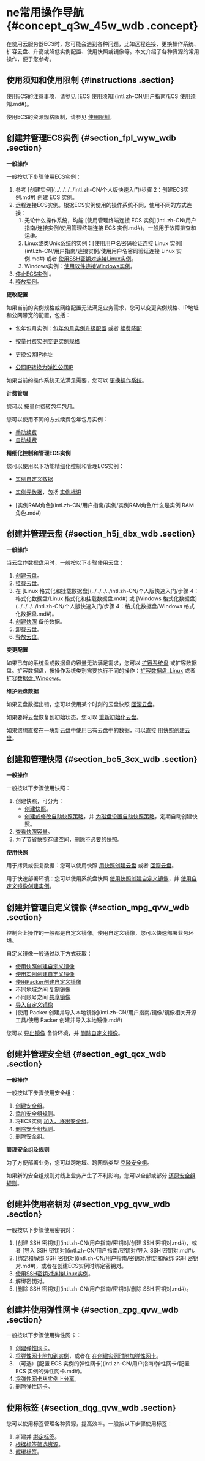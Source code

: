 # ne常用操作导航 {#concept_q3w_45w_wdb .concept}

在使用云服务器ECS时，您可能会遇到各种问题，比如远程连接、更换操作系统、扩容云盘、升高或降低实例配置、使用快照或镜像等。本文介绍了各种资源的常用操作，便于您参考。

## 使用须知和使用限制 {#instructions .section}

使用ECS的注意事项，请参见 [ECS 使用须知](intl.zh-CN/用户指南/ECS 使用须知.md#)。

使用ECS的资源规格限制，请参见 [使用限制](intl.zh-CN/用户指南/使用限制.md#)。

## 创建并管理ECS实例 {#section_fpl_wyw_wdb .section}

**一般操作**

一般按以下步骤使用ECS实例：

1.  参考 [创建实例](../../../../intl.zh-CN/个人版快速入门/步骤 2：创建ECS实例.md#) 创建 ECS 实例。
2.  远程连接ECS实例。根据ECS实例使用的操作系统不同，使用不同的方式连接：
    1.  无论什么操作系统，均能 [使用管理终端连接 ECS 实例](intl.zh-CN/用户指南/连接实例/使用管理终端连接 ECS 实例.md#)，一般用于故障排查和运维。
    2.  Linux或类Unix系统的实例：[使用用户名密码验证连接 Linux 实例](intl.zh-CN/用户指南/连接实例/使用用户名密码验证连接 Linux 实例.md#) 或者 [使用SSH密钥对连接Linux实例](intl.zh-CN/用户指南/连接实例/使用SSH密钥对连接Linux实例.md#)。
    3.  Windows实例：[使用软件连接Windows实例](intl.zh-CN/用户指南/连接实例/使用软件连接Windows实例.md#)。
3.  [停止ECS实例](intl.zh-CN/用户指南/实例/启动或停止实例.md#) 。
4.  [释放实例](intl.zh-CN/用户指南/实例/释放实例.md#)。

**更改配置**

如果当前的实例规格或网络配置无法满足业务需求，您可以变更实例规格、IP地址和公网带宽的配置，包括：

-   包年包月实例：[包年包月实例升级配置](intl.zh-CN/用户指南/实例/升降配/预付费实例升级配置.md#) 或者 [续费降配](../../../../intl.zh-CN/产品定价/续费实例/续费降配.md#)
-   [按量付费实例变更实例规格](intl.zh-CN/用户指南/实例/升降配/按量付费实例变更实例规格.md#)

-   [更换公网IP地址](intl.zh-CN/用户指南/实例/修改IP地址/更换公网IP地址.md#)

-   [公网IP转换为弹性公网IP](intl.zh-CN/用户指南/实例/修改IP地址/公网IP转换为弹性公网IP.md#)


如果当前的操作系统无法满足需要，您可以 [更换操作系统](intl.zh-CN/用户指南/实例/更换操作系统.md#)。

**计费管理**

您可以 [按量付费转包年包月](../../../../intl.zh-CN/产品定价/按量付费转预付费.md#)。

您可以使用不同的方式续费包年包月实例：

-   [手动续费](../../../../intl.zh-CN/产品定价/续费实例/手动续费.md#)
-   [自动续费](../../../../intl.zh-CN/产品定价/续费实例/自动续费.md#)

**精细化控制和管理ECS实例**

您可以使用以下功能精细化控制和管理ECS实例：

-   [实例自定义数据](intl.zh-CN/用户指南/实例/实例自定义数据和元数据/实例自定义数据.md#)

-   [实例元数据](intl.zh-CN/用户指南/实例/实例自定义数据和元数据/实例元数据.md#)，包括 [实例标识](intl.zh-CN/用户指南/实例/实例标识.md#)

-   [实例RAM角色](intl.zh-CN/用户指南/实例/实例RAM角色/什么是实例 RAM 角色.md#)


## 创建并管理云盘 {#section_h5j_dbx_wdb .section}

**一般操作**

当云盘作数据盘用时，一般按以下步骤使用云盘：

1.  [创建云盘](intl.zh-CN/用户指南/云盘/创建云盘.md#)。
2.  [挂载云盘](intl.zh-CN/用户指南/云盘/挂载云盘.md#)。
3.  在 [Linux 格式化和挂载数据盘](../../../../intl.zh-CN/个人版快速入门/步骤 4：格式化数据盘/Linux 格式化和挂载数据盘.md#) 或 [Windows 格式化数据盘](../../../../intl.zh-CN/个人版快速入门/步骤 4：格式化数据盘/Windows 格式化数据盘.md#)。
4.  [创建快照](intl.zh-CN/用户指南/快照/创建快照.md#) 备份数据。
5.  [卸载云盘](intl.zh-CN/用户指南/云盘/卸载云盘.md#)。
6.  [释放云盘](intl.zh-CN/用户指南/云盘/释放云盘.md#)。

**变更配置**

如果已有的系统盘或数据盘的容量无法满足需求，您可以 [扩容系统盘](intl.zh-CN/用户指南/云盘/扩容云盘/扩容系统盘.md#) 或扩容数据盘。扩容数据盘，按操作系统类别需要执行不同的操作：[扩容数据盘\_Linux](intl.zh-CN/用户指南/云盘/扩容云盘/扩容数据盘_Linux.md#) 或者 [扩容数据盘\_Windows](intl.zh-CN/用户指南/云盘/扩容云盘/扩容数据盘_Windows.md#)。

**维护云盘数据**

如果云盘数据出错，您可以使用某个时刻的云盘快照 [回滚云盘](intl.zh-CN/用户指南/云盘/回滚云盘.md#)。

如果要将云盘恢复到初始状态，您可以 [重新初始化云盘](intl.zh-CN/用户指南/云盘/重新初始化云盘.md#)。

如果您想直接在一块新云盘中使用已有云盘中的数据，可以直接 [用快照创建云盘](intl.zh-CN/用户指南/云盘/用快照创建云盘.md#)。

## 创建和管理快照 {#section_bc5_3cx_wdb .section}

**一般操作**

一般按以下步骤使用快照：

1.  创建快照，可分为：
    -   [创建快照](intl.zh-CN/用户指南/快照/创建快照.md#)。
    -   [创建或修改自动快照策略](intl.zh-CN/用户指南/快照/创建或修改自动快照策略.md#)，并 [为磁盘设置自动快照策略](intl.zh-CN/用户指南/快照/为磁盘设置自动快照策略.md#)，定期自动创建快照。
2.  [查看快照容量](intl.zh-CN/用户指南/快照/查看快照容量.md#)。
3.  为了节省快照存储空间，[删除不必要的快照](intl.zh-CN/用户指南/快照/删除快照和自动快照策略.md#)。

**使用快照**

用于拷贝或恢复数据：您可以使用快照 [用快照创建云盘](intl.zh-CN/用户指南/云盘/用快照创建云盘.md#) 或者 [回滚云盘](intl.zh-CN/用户指南/云盘/回滚云盘.md#)。

用于快速部署环境：您可以使用系统盘快照 [使用快照创建自定义镜像](intl.zh-CN/用户指南/镜像/创建自定义镜像/使用快照创建自定义镜像.md#)，并 [使用自定义镜像创建实例](intl.zh-CN/用户指南/实例/创建实例/使用自定义镜像创建实例.md#)。

## 创建并管理自定义镜像 {#section_mpg_qvw_wdb .section}

控制台上操作的一般都是自定义镜像。使用自定义镜像，您可以快速部署业务环境。

自定义镜像一般通过以下方式获取：

-   [使用快照创建自定义镜像](intl.zh-CN/用户指南/镜像/创建自定义镜像/使用快照创建自定义镜像.md#)
-   [使用实例创建自定义镜像](intl.zh-CN/用户指南/镜像/创建自定义镜像/使用实例创建自定义镜像.md#)
-   [使用Packer创建自定义镜像](intl.zh-CN/用户指南/镜像/镜像相关开源工具/使用Packer创建自定义镜像.md#)
-   不同地域之间 [复制镜像](intl.zh-CN/用户指南/镜像/复制镜像.md#)
-   不同账号之间 [共享镜像](intl.zh-CN/用户指南/镜像/共享镜像.md#)
-   [导入自定义镜像](intl.zh-CN/用户指南/镜像/导入镜像/导入自定义镜像.md#)
-   [使用 Packer 创建并导入本地镜像](intl.zh-CN/用户指南/镜像/镜像相关开源工具/使用 Packer 创建并导入本地镜像.md#)

您可以 [导出镜像](intl.zh-CN/用户指南/镜像/导出镜像.md#) 备份环境，并 [删除自定义镜像](intl.zh-CN/用户指南/镜像/删除自定义镜像.md#)。

## 创建并管理安全组 {#section_egt_qcx_wdb .section}

**一般操作**

一般按以下步骤使用安全组：

1.  [创建安全组](intl.zh-CN/用户指南/安全组/创建安全组.md#)。
2.  [添加安全组规则](intl.zh-CN/用户指南/安全组/添加安全组规则.md#)。
3.  将ECS实例 [加入、移出安全组](intl.zh-CN/用户指南/实例/加入、移出安全组.md#)。
4.  [删除安全组规则](intl.zh-CN/用户指南/安全组/删除安全组规则.md#)。
5.  [删除安全组](intl.zh-CN/用户指南/安全组/删除安全组.md#)。

**管理安全组及规则**

为了方便部署业务，您可以跨地域、跨网络类型 [克隆安全组](intl.zh-CN/用户指南/安全组/克隆安全组.md#)。

如果新的安全组规则对线上业务产生了不利影响，您可以全部或部分 [还原安全组规则](intl.zh-CN/用户指南/安全组/还原安全组规则.md#)。

## 创建并使用密钥对 {#section_vpg_qvw_wdb .section}

一般按以下步骤使用密钥对：

1.  [创建 SSH 密钥对](intl.zh-CN/用户指南/密钥对/创建 SSH 密钥对.md#)，或者 [导入 SSH 密钥对](intl.zh-CN/用户指南/密钥对/导入 SSH 密钥对.md#)。
2.  [绑定和解绑 SSH 密钥对](intl.zh-CN/用户指南/密钥对/绑定和解绑 SSH 密钥对.md#)，或者在创建ECS实例时绑定密钥对。
3.  [使用SSH密钥对连接Linux实例](intl.zh-CN/用户指南/连接实例/使用SSH密钥对连接Linux实例.md#)。
4.  解绑密钥对。
5.  [删除 SSH 密钥对](intl.zh-CN/用户指南/密钥对/删除 SSH 密钥对.md#)。

## 创建并使用弹性网卡 {#section_zpg_qvw_wdb .section}

一般按以下步骤使用弹性网卡：

1.  [创建弹性网卡](intl.zh-CN/用户指南/弹性网卡/创建弹性网卡.md#)。
2.  [将弹性网卡附加到实例](intl.zh-CN/用户指南/弹性网卡/将弹性网卡附加到实例.md#)，或者在 [在创建实例时附加弹性网卡](intl.zh-CN/用户指南/弹性网卡/在创建实例时附加弹性网卡.md#)。
3.  （可选）[配置 ECS 实例的弹性网卡](intl.zh-CN/用户指南/弹性网卡/配置 ECS 实例的弹性网卡.md#)。
4.  [将弹性网卡从实例上分离](intl.zh-CN/用户指南/弹性网卡/将弹性网卡从实例上分离.md#)。
5.  [删除弹性网卡](intl.zh-CN/用户指南/弹性网卡/删除弹性网卡.md#)。

## 使用标签 {#section_dqg_qvw_wdb .section}

您可以使用标签管理各种资源，提高效率。一般按以下步骤使用标签：

1.  新建并 [绑定标签](intl.zh-CN/用户指南/标签/绑定标签.md#)。
2.  [根据标签筛选资源](intl.zh-CN/用户指南/标签/根据标签筛选资源.md#)。
3.  [解绑标签](intl.zh-CN/用户指南/标签/解绑标签.md#)。

